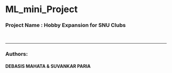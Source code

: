 # ML_mini_Project
<h3>Project Name : Hobby Expansion for SNU Clubs</h3>
<br>
<hr></hr>
<h3>Authors:</h3> <h4>DEBASIS MAHATA & SUVANKAR PARIA</h4>
